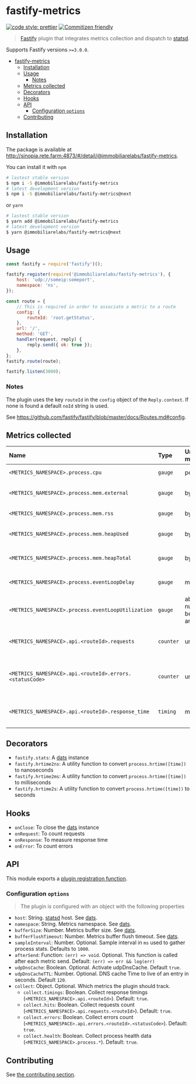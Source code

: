 # fastify-metrics

[![code style: prettier](https://img.shields.io/badge/code_style-prettier-ff69b4.svg?style=flat-square)](https://github.com/prettier/prettier)
[![Commitizen friendly](https://img.shields.io/badge/commitizen-friendly-brightgreen.svg?style=flat-square)](http://commitizen.github.io/cz-cli/)

> [Fastify](https://www.fastify.io/) plugin that integrates metrics collection and dispatch to [statsd](https://github.com/statsd/statsd).

Supports Fastify versions `>=3.0.0`.

<!-- toc -->

- [fastify-metrics](#fastify-metrics)
  - [Installation](#installation)
  - [Usage](#usage)
    - [Notes](#notes)
  - [Metrics collected](#metrics-collected)
  - [Decorators](#decorators)
  - [Hooks](#hooks)
  - [API](#api)
    - [Configuration `options`](#configuration-options)
  - [Contributing](#contributing)

<!-- tocstop -->

## Installation

The package is available at http://sinopia.rete.farm:4873/#/detail/@immobiliarelabs/fastify-metrics.

You can install it with `npm`

```bash
# lastest stable version
$ npm i -S @immobiliarelabs/fastify-metrics
# latest development version
$ npm i -S @immobiliarelabs/fastify-metrics@next
```

or `yarn`

```bash
# lastest stable version
$ yarn add @immobiliarelabs/fastify-metrics
# latest development version
$ yarn @immobiliarelabs/fastify-metrics@next
```

## Usage

```js
const fastify = require('fastify')();

fastify.register(require('@immobiliarelabs/fastify-metrics'), {
    host: 'udp://someip:someport',
    namespace: 'ns',
});

const route = {
    // This is required in order to associate a metric to a route
    config: {
        routeId: 'root.getStatus',
    },
    url: '/',
    method: 'GET',
    handler(request, reply) {
        reply.send({ ok: true });
    },
};
fastify.route(route);

fastify.listen(3000);
```

### Notes

The plugin uses the key `routeId` in the `config` object of the `Reply.context`. If none is found a default `noId` string is used.

See https://github.com/fastify/fastify/blob/master/docs/Routes.md#config.

## Metrics collected

| Name                                                    | Type      | Unit of measure                 | Description                                    |
| :------------------------------------------------------ | :-------- | :------------------------------ | :--------------------------------------------- |
| `<METRICS_NAMESPACE>.process.cpu`                       | `gauge`   | percentage                      | process cpu usage                              |
| `<METRICS_NAMESPACE>.process.mem.external`              | `gauge`   | bytes                           | process external memory                        |
| `<METRICS_NAMESPACE>.process.mem.rss`                   | `gauge`   | bytes                           | process rss memory                             |
| `<METRICS_NAMESPACE>.process.mem.heapUsed`              | `gauge`   | bytes                           | process heap used memory                       |
| `<METRICS_NAMESPACE>.process.mem.heapTotal`             | `gauge`   | bytes                           | process heap total memory                      |
| `<METRICS_NAMESPACE>.process.eventLoopDelay`            | `gauge`   | milliseconds                    | process event loop delay                       |
| `<METRICS_NAMESPACE>.process.eventLoopUtilization`      | `gauge`   | absolute number between 0 and 1 | process event loop utilization                 |
| `<METRICS_NAMESPACE>.api.<routeId>.requests`            | `counter` | unit                            | requests count per service route               |
| `<METRICS_NAMESPACE>.api.<routeId>.errors.<statusCode>` | `counter` | unit                            | errors count per service route and status code |
| `<METRICS_NAMESPACE>.api.<routeId>.response_time`       | `timing`  | milliseconds                    | response time per service route                |

## Decorators

-   `fastify.stats`: A [dats](https://github.com/immobiliare/dats) instance
-   `fastify.hrtime2ns`: A utility function to convert `process.hrtime([time])` to nanoseconds
-   `fastify.hrtime2ms`: A utility function to convert `process.hrtime([time])` to milliseconds
-   `fastify.hrtime2s`: A utility function to convert `process.hrtime([time])` to seconds

## Hooks

-   `onClose`: To close the [dats](https://github.com/immobiliare/dats) instance
-   `onRequest`: To count requests
-   `onResponse`: To measure response time
-   `onError`: To count errors

## API

This module exports a [plugin registration function](https://github.com/fastify/fastify/blob/master/docs/Plugins-Guide.md#register).

### Configuration `options`

> The plugin is configured with an object with the following properties

-   `host`: String. [statsd](https://github.com/statsd/statsd) host. See [dats](https://github.com/immobiliare/dats#new-clientoptions).
-   `namespace`: String. Metrics namespace. See [dats](https://github.com/immobiliare/dats#new-clientoptions).
-   `bufferSize`: Number. Metrics buffer size. See [dats](https://github.com/immobiliare/dats#new-clientoptions).
-   `bufferFlushTimeout`: Number. Metrics buffer flush timeout. See [dats](https://github.com/immobiliare/dats#new-clientoptions).
-   `sampleInterval`: Number. Optional. Sample interval in `ms` used to gather process stats. Defaults to `1000`.
-   `afterSend`: Function: `(err) => void`. Optional. This function is called after each metric send. Default: `(err) => err && log(err)`
-   `udpDnsCache`: Boolean. Optional. Activate udpDnsCache. Default `true`.
-   `udpDnsCacheTTL`: Number. Optional. DNS cache Time to live of an entry in seconds. Default `120`.
-   `collect`: Object. Optional. Which metrics the plugin should track.
    -   `collect.timings`: Boolean. Collect response timings (`<METRICS_NAMESPACE>.api.<routeId>`). Default: `true`.
    -   `collect.hits`: Boolean. Collect requests count (`<METRICS_NAMESPACE>.api.requests.<routeId>`). Default: `true`.
    -   `collect.errors`: Boolean. Collect errors count (`<METRICS_NAMESPACE>.api.errors.<routeId>.<statusCode>`). Default: `true`.
    -   `collect.health`: Boolean. Collect process health data (`<METRICS_NAMESPACE>.process.*`). Default: `true`.

## Contributing

See [the contributing section](./CONTRIBUTING.md).
